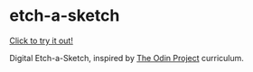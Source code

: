 # etch-a-sketch

[Click to try it out!](https://nbirne.github.io/etch-a-sketch/)

Digital Etch-a-Sketch, inspired by [The Odin Project](https://www.theodinproject.com/courses/foundations/lessons/etch-a-sketch-project) curriculum.
